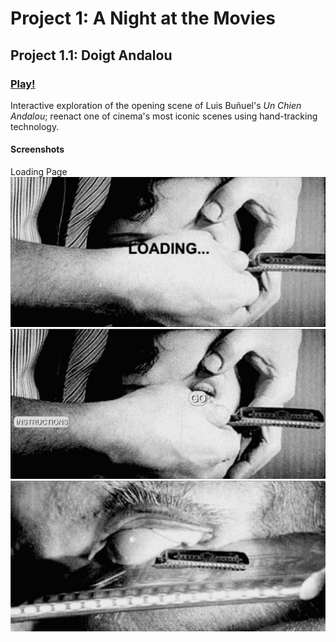 # Project 1: A Night at the Movies

## Project 1.1: Doigt Andalou

### [Play!](https://ylliez.github.io/CART263/projects/proj01_movieNight/proj01_doigtAndalou/)

Interactive exploration of the opening scene of Luis Buñuel's *Un Chien Andalou*; reenact one of cinema's most iconic scenes using hand-tracking technology.

#### Screenshots
Loading Page![Loading Page](https://github.com/ylliez/CART263/blob/main/projects/proj01_movieNight/proj01_doigtAndalou/assets/screenshots/ss_loading.png?raw=true)
![Title Page](https://github.com/ylliez/CART263/blob/main/projects/proj01_movieNight/proj01_doigtAndalou/assets/screenshots/ss_title.png?raw=true)
![Simulation](https://github.com/ylliez/CART263/blob/main/projects/proj01_movieNight/proj01_doigtAndalou/assets/screenshots/ss_sim.png?raw=true)
